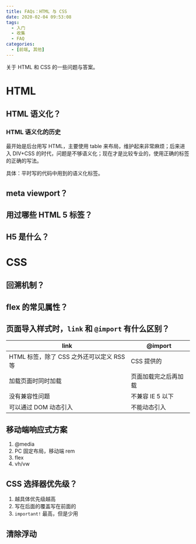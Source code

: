 ```yaml
---
title: FAQs：HTML 与 CSS
date: 2020-02-04 09:53:08
tags:
  - 入门
  - 收集
  - FAQ
categories:
  - [前端, 其他]
---
```


关于 HTML 和 CSS 的一些问题与答案。

<!-- more -->

# HTML

## HTML 语义化？

### HTML 语义化的历史

最开始是后台用写 HTML，主要使用 table 来布局，维护起来非常麻烦；后来进入 DIV+CSS 的时代，问题是不够语义化；现在才是比较专业的，使用正确的标签的正确的写法。

具体：平时写的代码中用到的语义化标签。

## meta viewport？

## 用过哪些 HTML 5 标签？

## H5 是什么？

# CSS

## 回溯机制？

## flex 的常见属性？

## 页面导入样式时，`link` 和 `@import` 有什么区别？

| link | @import |
| --- | --- |
| HTML 标签，除了 CSS 之外还可以定义 RSS 等 | CSS 提供的 |
| 加载页面时同时加载 | 页面加载完之后再加载 |
| 没有兼容性问题 | 不兼容 IE 5 以下 |
| 可以通过 DOM 动态引入 | 不能动态引入 |


## 移动端响应式方案

1. @media
2. PC 固定布局，移动端 rem
3. flex
4. vh/vw

## CSS 选择器优先级？

1. 越具体优先级越高
2. 写在后面的覆盖写在前面的
3. `important!` 最高，但是少用

## 清除浮动